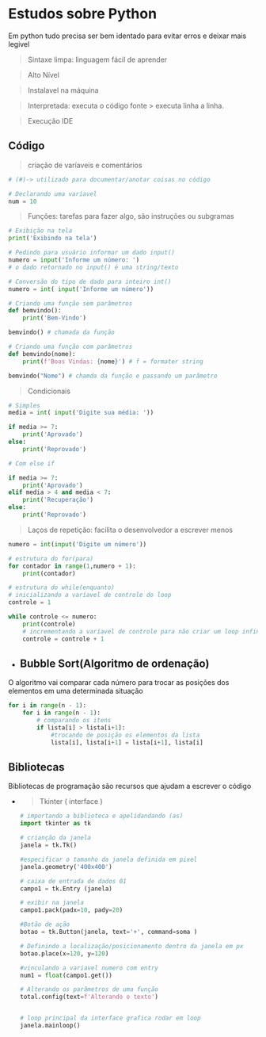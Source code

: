 # Estudos sobre Python

Em python tudo precisa ser bem identado para evitar erros e deixar mais legivel

> Sintaxe limpa: linguagem fácil de aprender

> Alto Nível

> Instalavel na máquina

> Interpretada: executa o código fonte > executa linha a linha.

> Execução IDE

## Código

> criação de varíaveis e comentários

```py
# (#)-> utilizado para documentar/anotar coisas no código

# Declarando uma varíavel
num = 10
```

> Funções: tarefas para fazer algo, são instruções ou subgramas

```py
# Exibição na tela
print('Exibindo na tela')

# Pedindo para usuário informar um dado input()
numero = input('Informe um número: ')
# o dado retornado no input() é uma string/texto

# Conversão do tipo de dado para inteiro int()
numero = int( input('Informe um número'))

# Criando uma função sem parâmetros
def bemvindo():
    print('Bem-Vindo')

bemvindo() # chamada da função

# Criando uma função com parâmetros
def bemvindo(nome):
    print(f'Boas Vindas: {nome}') # f = formater string

bemvindo("Nome") # chamda da função e passando um parâmetro

```

> Condicionais

```py
# Simples
media = int( input('Digite sua média: '))

if media >= 7:
    print('Aprovado')
else:
    print('Reprovado')

# Com else if

if media >= 7:
    print('Aprovado')
elif media > 4 and media < 7:
    print('Recuperação')
else:
    print('Reprovado')

```

> Laços de repetição: facilita o desenvolvedor a escrever menos

```py
numero = int(input('Digite um número'))

# estrutura do for(para)
for contador in range(1,numero + 1):
    print(contador)

# estrutura do while(enquanto)
# inicializando a varíavel de controle do loop
controle = 1

while controle <= numero:
    print(controle)
    # incrementando a varíavel de controle para não criar um loop infinito
    controle = controle + 1

```

- ## Bubble Sort(Algoritmo de ordenação)

O algoritmo vai comparar cada número para trocar as posições dos elementos em uma determinada situação

```py
for i in range(n - 1):
    for i in range(n - 1):
        # comparando os itens
        if lista[i] > lista[i+1]:
            #trocando de posição os elementos da lista
            lista[i], lista[i+1] = lista[i+1], lista[i]

```

## Bibliotecas

Bibliotecas de programação são recursos que ajudam a escrever o código

- > Tkinter ( interface )

  ```py
  # importando a biblioteca e apelidandando (as)
  import tkinter as tk

  # crianção da janela
  janela = tk.Tk()

  #especificar o tamanho da janela definida em pixel
  janela.geometry('400x400')

  # caixa de entrada de dados 01
  campo1 = tk.Entry (janela)

  # exibir na janela
  campo1.pack(padx=10, pady=20)

  #Botão de ação
  botao = tk.Button(janela, text='+', command=soma )

  # Definindo a localização/posicionamento dentro da janela em px
  botao.place(x=120, y=120)

  #vinculando a variavel numero com entry
  num1 = float(campo1.get())

  # Alterando os parâmetros de uma função
  total.config(text=f'Alterando o texto')


  # loop principal da interface grafica rodar em loop
  janela.mainloop()


  ```
